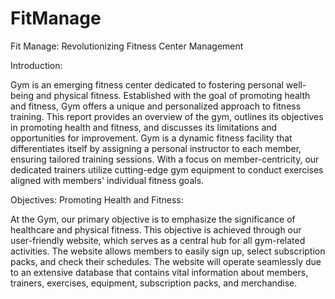# FitManage
Fit Manage: Revolutionizing Fitness Center Management

Introduction:

Gym is an emerging fitness center dedicated to fostering personal well-being and physical fitness. Established with the goal of promoting health and fitness, Gym offers a unique and personalized approach to fitness training. This report provides an overview of the gym, outlines its objectives in promoting health and fitness, and discusses its limitations and opportunities for improvement. Gym is a dynamic fitness facility that differentiates itself by assigning a personal instructor to each member, ensuring tailored training sessions. With a focus on member-centricity, our dedicated trainers utilize cutting-edge gym equipment to conduct exercises aligned with members' individual fitness goals.

Objectives: Promoting Health and Fitness:

At the Gym, our primary objective is to emphasize the significance of healthcare and physical fitness.
This objective is achieved through our user-friendly website, which serves as a central hub for all gym-related activities.
The website allows members to easily sign up, select subscription packs, and check their schedules.
The website will operate seamlessly due to an extensive database that contains vital information about members, trainers, exercises, equipment, subscription packs, and merchandise.

